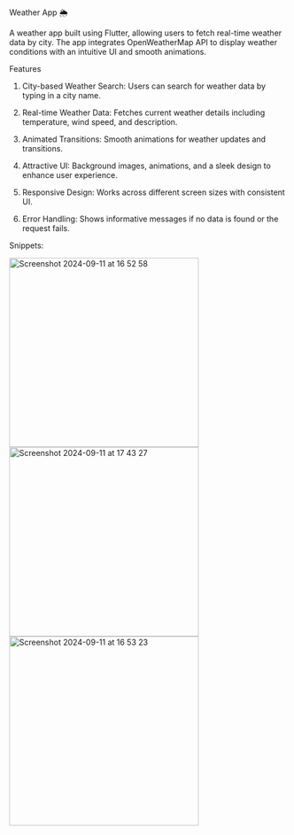 Weather App 🌦️

A weather app built using Flutter, allowing users to fetch real-time weather data by city. The app integrates OpenWeatherMap API to display weather conditions with an intuitive UI and smooth animations.

Features

1. City-based Weather Search: Users can search for weather data by typing in a city name.


2. Real-time Weather Data: Fetches current weather details including temperature, wind speed, and description.


3. Animated Transitions: Smooth animations for weather updates and transitions.



4. Attractive UI: Background images, animations, and a sleek design to enhance user experience.



5. Responsive Design: Works across different screen sizes with consistent UI.



6. Error Handling: Shows informative messages if no data is found or the request fails.





Snippets:




<img width="342" alt="Screenshot 2024-09-11 at 16 52 58" src="https://github.com/user-attachments/assets/cdaa764d-4e1b-49c8-9a54-89e6e38ef18f">


<img width="342" alt="Screenshot 2024-09-11 at 17 43 27" src="https://github.com/user-attachments/assets/23d55d6e-0669-420d-9b7b-617fafc4af60">



<img width="342" alt="Screenshot 2024-09-11 at 16 53 23" src="https://github.com/user-attachments/assets/c90091e3-4764-44b7-a09d-ec23336bafc2">
